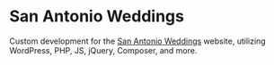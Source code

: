 # San Antonio Weddings

Custom development for the [San Antonio Weddings](https://sanantonioweddings.com) website, utilizing WordPress, PHP, JS, jQuery, Composer, and more.
